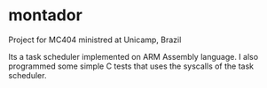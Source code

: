 # montador
Project for MC404 ministred at Unicamp, Brazil

Its a task scheduler implemented on ARM Assembly language. I also programmed some simple C tests that uses the syscalls of the task scheduler.
